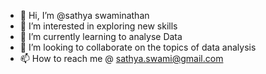 - 👋 Hi, I’m @sathya swaminathan
- 👀 I’m interested in exploring new skills 
- 🌱 I’m currently learning to analyse Data
- 💞️ I’m looking to collaborate on the topics of data analysis
- 📫 How to reach me @ sathya.swami@gmail.com

<!---
sathyaswami/sathyaswami is a ✨ special ✨ repository because its `README.md` (this file) appears on your GitHub profile.
You can click the Preview link to take a look at your changes.
--->
